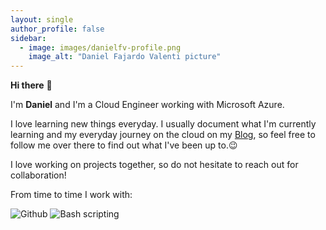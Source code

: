 ```yaml
---
layout: single
author_profile: false
sidebar:
  - image: images/danielfv-profile.png
    image_alt: "Daniel Fajardo Valenti picture"
---
```




**Hi there** 👋

<!--<img src="images/danielfv-profile.png" width="200px" />-->

I'm <strong>Daniel</strong> and I'm a Cloud Engineer working with Microsoft Azure.

I love learning new things everyday. I usually document what I'm currently learning and my everyday journey on the cloud on my [Blog](https://blog.danielfv.com), so feel free to follow me over there to find out what I've been up to.😉 

I love working on projects together, so do not hesitate to reach out for collaboration!

From time to time I work with:

<img src="https://img.icons8.com/material-outlined/50/4a90e2/github.png" title="Github" />
<img src="https://img.icons8.com/ios-glyphs/50/4a90e2/console.png" title="Bash scripting"/>


